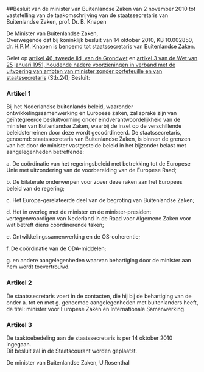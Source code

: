 <meta http-equiv='Content-Type' content='text/html; charset=utf-8' />

##Besluit van de minister van Buitenlandse Zaken van 2 november 2010 tot vaststelling van de taakomschrijving van de staatssecretaris van Buitenlandse Zaken, prof. Dr. B. Knapen

De Minister van Buitenlandse Zaken,  
Overwegende dat bij koninklijk besluit van 14 oktober 2010, KB 10.002850, dr. H.P.M. Knapen is benoemd tot staatssecretaris van Buitenlandse Zaken.

Gelet op [artikel 46, tweede lid, van de Grondwet](../../../../../../../../../wet/grondwet/BWBR0001840/README.md) en [artikel 3 van de Wet van 25 januari 1951, houdende nadere voorzieningen in verband met de uitvoering van ambten van minister zonder portefeuille en van staatssecretaris](../../../../../../../../../wet/wet/voorzieningen/in/verband/met/ambten/van/minister/zonder/portefeuille/etc/BWBR0002069/README.md) (Stb.24);
Besluit:    

### Artikel  1  

Bij het Nederlandse buitenlands beleid, waaronder ontwikkelingssamenwerking en Europese zaken, zal sprake zijn van geïntegreerde besluitvorming onder eindverantwoordelijkheid van de minister van Buitenlandse Zaken, waarbij de inzet op de verschillende beleidsterreinen door deze wordt gecoördineerd. De staatssecretaris, genoemd: staatssecretaris van Buitenlandse Zaken, is binnen de grenzen van het door de minister vastgestelde beleid in het bijzonder belast met aangelegenheden betreffende: 

a. De coördinatie van het regeringsbeleid met betrekking tot de Europese Unie met uitzondering van de voorbereiding van de Europese Raad;  

b. De bilaterale onderwerpen voor zover deze raken aan het Europees beleid van de regering;  

c. Het Europa-gerelateerde deel van de begroting van Buitenlandse Zaken;  

d. Het in overleg met de minister en de minister-president vertegenwoordigen van Nederland in de Raad voor Algemene Zaken voor wat betreft diens coördinerende taken;  

e. Ontwikkelingssamenwerking en de OS-coherentie;  

f. De coördinatie van de ODA-middelen;  

g. en andere aangelegenheden waarvan behartiging door de minister aan hem wordt toevertrouwd.    

### Artikel  2  

De staatssecretaris voert in de contacten, die hij bij de behartiging van de onder a. tot en met g. genoemde aangelegenheden met buitenlanders heeft, de titel: minister voor Europese Zaken en Internationale Samenwerking.  

### Artikel  3  

De taaktoebedeling aan de staatssecretaris is per 14 oktober 2010 ingegaan.  
Dit besluit zal in de Staatscourant worden geplaatst.  

De 
minister van Buitenlandse Zaken,
U.Rosenthal   
